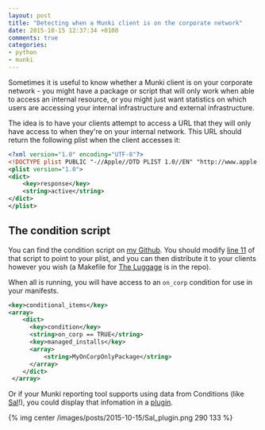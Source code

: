 ```yaml
---
layout: post
title: "Detecting when a Munki client is on the corporate network"
date: 2015-10-15 12:37:34 +0100
comments: true
categories: 
- python
- munki
---
```


Sometimes it is useful to know whether a Munki client is on your corporate network - you might have a package or script that will only work when able to access an internal resource, or you might just want statistics on which users are accessing your internal infrastructure and external infrastructure.<!-- more -->

The idea is to have your clients attempt to access a URL that they will only have access to when they're on your internal network. This URL should return the following plist when the client accesses it:

``` xml
<?xml version="1.0" encoding="UTF-8"?>
<!DOCTYPE plist PUBLIC "-//Apple//DTD PLIST 1.0//EN" "http://www.apple.com/DTDs/PropertyList-1.0.dtd">
<plist version="1.0">
<dict>
    <key>response</key>
    <string>active</string>
</dict>
</plist>
```

## The condition script

You can find the condition script on [my Github](https://github.com/grahamgilbert/munki_conditions/tree/master/on_corp). You should modify [line 11](https://github.com/grahamgilbert/munki_conditions/blob/master/on_corp/on_corp.py#L11) of that script to point to your plist, and you can then distribute it to your clients however you wish (a Makefile for [The Luggage](https://github.com/unixorn/luggage) is in the repo).

When all is running, you will have access to an ``on_corp`` condition for use in your manifests.

``` xml
<key>conditional_items</key>
<array>
    <dict>
      <key>condition</key>
      <string>on_corp == TRUE</string>
      <key>managed_installs</key>
      <array>
          <string>MyOnCorpOnlyPackage</string>
      </array>
    </dict>
 </array>
```
 
Or if your Munki reporting tool supports using data from Conditions (like [Sal](https://github.com/salopensource/sal)!), you could display that infomation in a [plugin](https://github.com/salopensource/grahamgilbert-plugins/tree/master/oncorp).

{% img center /images/posts/2015-10-15/Sal_plugin.png 290 133 %}